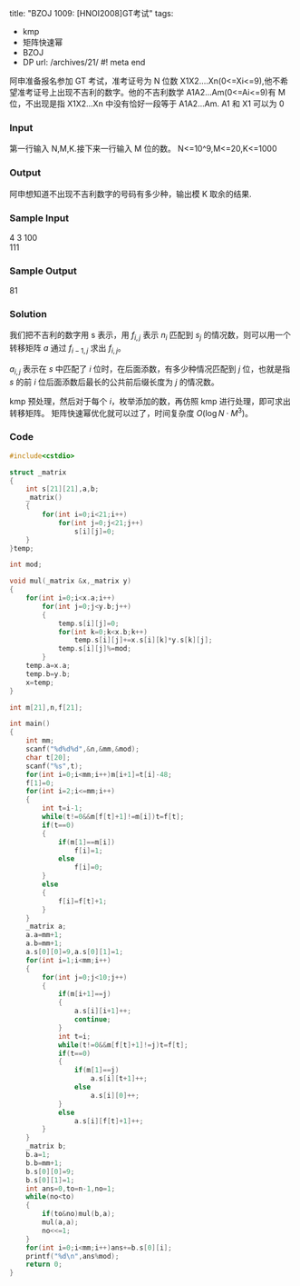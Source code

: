 title: "BZOJ 1009: [HNOI2008]GT考试"
tags:
  - kmp
  - 矩阵快速幂
  - BZOJ
  - DP
url: /archives/21/
#! meta end

阿申准备报名参加 GT 考试，准考证号为 N 位数 X1X2....Xn(0<=Xi<=9),他不希望准考证号上出现不吉利的数字。他的不吉利数学 A1A2...Am(0<=Ai<=9)有 M 位，不出现是指 X1X2...Xn 中没有恰好一段等于 A1A2...Am. A1 和 X1 可以为 0

### Input
第一行输入 N,M,K.接下来一行输入 M 位的数。 N<=10^9,M<=20,K<=1000

### Output
阿申想知道不出现不吉利数字的号码有多少种，输出模 K 取余的结果.

### Sample Input
4 3 100  
111

### Sample Output
81

### Solution
我们把不吉利的数字用 s 表示，用 $f_{i,j}$ 表示 $n_i$ 匹配到 $s_j$ 的情况数，则可以用一个转移矩阵 $a$ 通过 $f_{i-1,j}$ 求出 $f_{i,j}$。

$a_{i,j}$ 表示在 $s$ 中匹配了 $i$ 位时，在后面添数，有多少种情况匹配到 $j$ 位，也就是指 $s$ 的前 $i$ 位后面添数后最长的公共前后缀长度为 $j$ 的情况数。

kmp 预处理，然后对于每个 $i$，枚举添加的数，再仿照 kmp 进行处理，即可求出转移矩阵。
矩阵快速幂优化就可以过了，时间复杂度 $O(\log N\cdot M^3)$。

### Code

```c++
#include<cstdio>

struct _matrix
{
    int s[21][21],a,b;
    _matrix()
    {
        for(int i=0;i<21;i++)
            for(int j=0;j<21;j++)
                s[i][j]=0;
    }
}temp;

int mod;

void mul(_matrix &x,_matrix y)
{
    for(int i=0;i<x.a;i++)
        for(int j=0;j<y.b;j++)
        {
            temp.s[i][j]=0;
            for(int k=0;k<x.b;k++)
                temp.s[i][j]+=x.s[i][k]*y.s[k][j];
            temp.s[i][j]%=mod;
        }
    temp.a=x.a;
    temp.b=y.b;
    x=temp;
}

int m[21],n,f[21];

int main()
{
    int mm;
    scanf("%d%d%d",&n,&mm,&mod);
    char t[20];
    scanf("%s",t);
    for(int i=0;i<mm;i++)m[i+1]=t[i]-48;
    f[1]=0;
    for(int i=2;i<=mm;i++)
    {
        int t=i-1;
        while(t!=0&&m[f[t]+1]!=m[i])t=f[t];
        if(t==0)
        {
            if(m[1]==m[i])
                f[i]=1;
            else
                f[i]=0;
        }
        else
        {
            f[i]=f[t]+1;
        }
    }
    _matrix a;
    a.a=mm+1;
    a.b=mm+1;
    a.s[0][0]=9,a.s[0][1]=1;
    for(int i=1;i<mm;i++)
    {
        for(int j=0;j<10;j++)
        {
            if(m[i+1]==j)
            {
                a.s[i][i+1]++;
                continue;
            }
            int t=i;
            while(t!=0&&m[f[t]+1]!=j)t=f[t];
            if(t==0)
            {
                if(m[1]==j)
                    a.s[i][t+1]++;
                else
                    a.s[i][0]++;
            }
            else
                a.s[i][f[t]+1]++;
        }
    }
    _matrix b;
    b.a=1;
    b.b=mm+1;
    b.s[0][0]=9;
    b.s[0][1]=1;
    int ans=0,to=n-1,no=1;
    while(no<to)
    {
        if(to&no)mul(b,a);
        mul(a,a);
        no<<=1;
    }
    for(int i=0;i<mm;i++)ans+=b.s[0][i];
    printf("%d\n",ans%mod);
    return 0;
}
```
